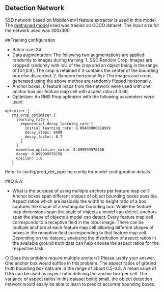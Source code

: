 ## Detection Network

SSD network based on MobileNetv1 feature extractor is used in this model. 
The [pretrained model](http://download.tensorflow.org/models/object_detection/ssd_mobilenet_v1_coco_2018_01_28.tar.gz) used was trained on COCO dataset.
The input size for the network used was 300x300.

##Training configuration

* Batch size: 24
* Data augmentation:
    The following two augmentations are applied randomly to images during training:
        1. SSD Random Crop: Images are cropped randomly with IoU of the crop and an object being 
        in the range of [0.1,0.9]. The crop is retained if it contains the center of the bounding 
        box else discarded.
        2. Random horizontal flip: The images and crops generated using the above methos are randomly
        flipped horizontally.
* Anchor boxes:  6 feature maps from the network were used with one anchor box per feature map cell
    with aspect ratio of 0.66.
* Optimizer: An RMS Prop optimizer with the following parameters were used:
```
optimizer {
   rms_prop_optimizer {
     learning_rate {
       exponential_decay_learning_rate {
         initial_learning_rate: 0.00400000018999
         decay_steps: 8000
         decay_factor: 0.7
       }
     }
     momentum_optimizer_value: 0.899999976158
     decay: 0.899999976158
     epsilon: 1.0
   }
```
Refer to config/prod_det_pipeline.config for model configuration details.

 
##Q & A:
* What is the purpose of using multiple anchors per feature map cell?
Anchor boxes span different shapes of object bounding boxes possible. Aspect ratios which are 
basically the width to height ratio of a box captures the shape of a rectangular bounding box. 
While the feature map dimensions span the scale of objects a model can detect, anchors span the 
shape of objects a model can detect. Every feature map cell corresponds to a receptive field in
the input image. There can be multiple anchors at each feature map cell allowing different 
shapes of boxes in the receptive field corresponding to that feature map cell. Depending on the
dataset, analyzing the distribution of aspect ratios in the available ground truth data can help
choose the aspect ratios for the respective task.


○ Does this problem require multiple anchors? Please justify your answer.
One anchor box would suffice in this problem. The aspect ratios of ground truth bounding box 
data are in the range of about 0.5-0.8. A mean value of 0.65 can be used as aspect ratio 
defining the anchor box per cell. The variance of aspect ratios in this dataset being small, 
the object detection network would easily be able to learn to predict accurate bounding boxes.